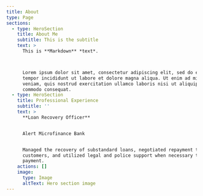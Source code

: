 ```yaml
---
title: About
type: Page
sections:
  - type: HeroSection
    title: About Me
    subtitle: This is the subtitle
    text: >
      This is **Markdown** *text*.



      Lorem ipsum dolor sit amet, consectetur adipiscing elit, sed do eiusmod
      tempor incididunt ut labore et dolore magna aliqua. Ut enim ad minim
      veniam, quis nostrud exercitation ullamco laboris nisi ut aliquip ex ea
      commodo consequat.
  - type: HeroSection
    title: Professional Experience
    subtitle: ''
    text: >
      **Loan Recovery Officer**


      Alert Microfinance Bank


      Managed the recovery of substandard loans, negotiated repayment terms with
      customers, and utilized legal and police support when necessary to enforce
      payment.
    actions: []
    image:
      type: Image
      altText: Hero section image
---
```

